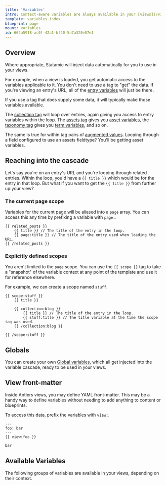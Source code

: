 ```yaml
---
title: 'Variables'
intro: Context-aware variables are always available in your [views](/views), giving you access to dynamic information about the current URL, user, loaded entry, site settings, and more.
template: variables.index
blueprint: page
mount: variables
id: 662a5918-ac0f-42a1-bf40-5a7a320e87e1
---
```

## Overview

Where appropriate, Statamic will inject data automatically for you to use in your views.

For example, when a view is loaded, you get automatic access to the variables applicable to it. You don't need to use a tag to "get" the data. If you're viewing an entry's URL, all of the [entry variables](#entry-variables) will just
be there.

If you use a tag that does supply some data, it will typically make those variables available.

The [collection tag](/tags/collection) will loop over entries, again giving you access to entry variables within the loop. The [assets tag](/tags/assets) gives you [asset variables](#asset-variables), the [taxonomy tag](/tags/taxonomy) gives you [term variables](#term-variables), and so on.

The same is true for within tag pairs of [augmented values](/augmentation). Looping through a field configured to use an assets fieldtype? You'll be getting asset variables.


## Reaching into the cascade

Let's say you're on an entry's URL and you're looping through related entries. Within the loop, you'd have a `{{ title }}` which would be for the entry in that loop. But what if you want to get the `{{ title }}` from further up your view?

### The current page scope

Variables for the current page will be aliased into a `page` array. You can access this any time by prefixing a variable with `page:`.

```
{{ related_posts }}
    {{ title }} // The title of the entry in the loop.
    {{ page:title }} // The title of the entry used when loading the URL.
{{ /related_posts }}
```

### Explicitly defined scopes

You aren't limited to the `page` scope. You can use the `{{ scope }}` tag to take a "snapshot" of the variable context at any point of the template and use it for reference elsewhere.

For example, we can create a scope named `stuff`.

```
{{ scope:stuff }}
    {{ title }}

    {{ collection:blog }}
        {{ title }} // The title of the entry in the loop.
        {{ stuff:title }} // The title variable at the time the scope tag was used.
    {{ /collection:blog }}

{{ /scope:stuff }}
```


## Globals

You can create your own [Global variables](/globals), which all get injected into the variable cascade, ready to be used in your views.

## View front-matter

Inside Antlers views, you may define YAML front-matter. This may be a handy way to define variables without needing to add anything to content or blueprints.

To access this data, prefix the variables with `view:`.

```
---
foo: bar
---
{{ view:foo }}
```
```html
bar
```

## Available Variables

The following groups of variables are available in your views, depending on their context.
